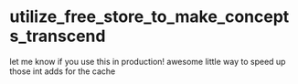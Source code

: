 # utilize_free_store_to_make_concepts_transcend
let me know if you use this in production! awesome little way to speed up those int adds for the cache
